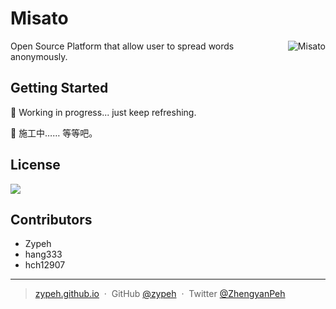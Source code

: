 # Misato

<img align="right" src="https://user-images.githubusercontent.com/3853064/127009776-ced5c7eb-df4f-4082-94be-280e666a25d1.png" alt="Misato" />

Open Source Platform that allow user to spread words anonymously.

## Getting Started
🚧  Working in progress... just keep refreshing.

🚧  施工中…… 等等吧。

## License
[![](https://img.shields.io/github/license/WizardL/Misato?logoColor=%21%5BGitHub%5D%28https%3A%2F%2Fimg.shields.io%2Fgithub%2Flicense%2FWizardL%2FMisato%29)](https://raw.githubusercontent.com/WizardL/Misato/next/LICENSE)

## Contributors
* Zypeh
* hang333
* hch12907

---

> [zypeh.github.io](https://zypeh.github.io) &nbsp;&middot;&nbsp;
> GitHub [@zypeh](https://github.com/zypeh) &nbsp;&middot;&nbsp;
> Twitter [@ZhengyanPeh](https://twitter.com/ZhengyanPeh)